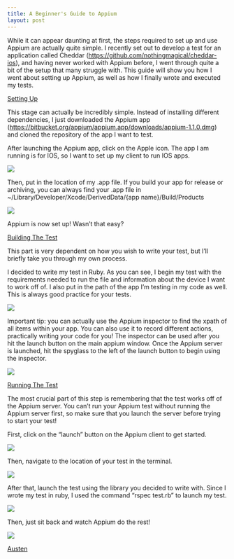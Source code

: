```yaml
---
title: A Beginner's Guide to Appium
layout: post
---
```


While it can appear daunting at first, the steps required to set up and use Appium are actually quite simple. I recently set out to develop a test for an application called Cheddar (https://github.com/nothingmagical/cheddar-ios), and having never worked with Appium before, I went through quite a bit of the setup that many struggle with. This guide will show you how I went about setting up Appium, as well as how I finally wrote and executed my tests.


<u>Setting Up</u>

This stage can actually be incredibly simple. Instead of installing different dependencies, I just downloaded the Appium app (https://bitbucket.org/appium/appium.app/downloads/appium-1.1.0.dmg) and cloned the repository of the app I want to test. 

After launching the Appium app, click on the Apple icon. The app I am running is for IOS, so I want to set up my client to run IOS apps.

<img src="https://raw.githubusercontent.com/appium/blog/gh-pages/_posts/images/2014-07-15-img1.pngf">

Then, put in the location of my .app file. If you build your app for release or archiving, you can always find your .app file in ~/Library/Developer/Xcode/DerivedData/{app name}/Build/Products

<img src="https://raw.githubusercontent.com/appium/blog/gh-pages/_posts/images/2014-07-15-img2.pngf">

Appium is now set up! Wasn’t that easy?


<u>Building The Test</u>

This part is very dependent on how you wish to write your test, but I’ll briefly take you through my own process.

I decided to write my test in Ruby. As you can see, I begin my test with the requirements needed to run the file and information about the device I want to work off of. I also put in the path of the app I’m testing in my code as well. This is always good practice for your tests.

<img src="https://raw.githubusercontent.com/appium/blog/gh-pages/_posts/images/2014-07-15-img3.pngf">

Important tip: you can actually use the Appium inspector to find the xpath of all items within your app. You can also use it to record different actions, practically writing your code for you! The inspector can be used after you hit the launch button on the main appium window. Once the Appium server is launched, hit the spyglass to the left of the launch button to begin using the inspector.

<img src="https://raw.githubusercontent.com/appium/blog/gh-pages/_posts/images/2014-07-15-img4.pngf">

<u>Running The Test</u>

The most crucial part of this step is remembering that the test works off of the Appium server. You can’t run your Appium test without running the Appium server first, so make sure that you launch the server before trying to start your test!

First, click on the “launch” button on the Appium client to get started.

<img src="https://raw.githubusercontent.com/appium/blog/gh-pages/_posts/images/2014-07-15-img5.pngf">

Then, navigate to the location of your test in the terminal.

<img src="https://raw.githubusercontent.com/appium/blog/gh-pages/_posts/images/2014-07-15-img6.pngf">

After that, launch the test using the library you decided to write with. Since I wrote my test in ruby, I used the command “rspec test.rb” to launch my test.

<img src="https://raw.githubusercontent.com/appium/blog/gh-pages/_posts/images/2014-07-15-img7.pngf">

Then, just sit back and watch Appium do the rest!

<img src="https://raw.githubusercontent.com/appium/blog/gh-pages/_posts/images/2014-07-15-img8.pngf">

<a href="http://github.com/austenke">Austen</a>
